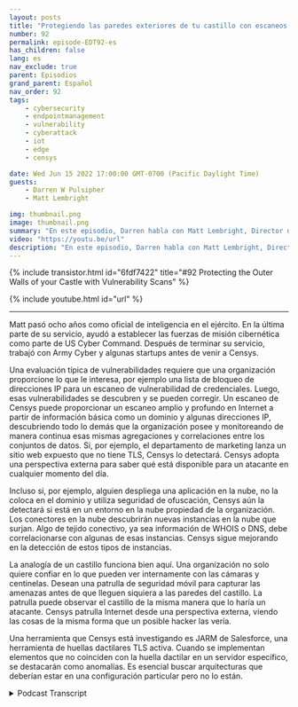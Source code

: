 ```yaml
---
layout: posts
title: "Protegiendo las paredes exteriores de tu castillo con escaneos de vulnerabilidad."
number: 92
permalink: episode-EDT92-es
has_children: false
lang: es
nav_exclude: true
parent: Episodios
grand_parent: Español
nav_order: 92
tags:
    - cybersecurity
    - endpointmanagement
    - vulnerability
    - cyberattack
    - iot
    - edge
    - censys

date: Wed Jun 15 2022 17:00:00 GMT-0700 (Pacific Daylight Time)
guests:
    - Darren W Pulsipher
    - Matt Lembright

img: thumbnail.png
image: thumbnail.png
summary: "En este episodio, Darren habla con Matt Lembright, Director de Aplicaciones Federales, Censys, sobre cómo Censys evalúa la superficie de ataque de los dispositivos conectados a Internet, permitiendo a las organizaciones eliminar vulnerabilidades."
video: "https://youtu.be/url"
description: "En este episodio, Darren habla con Matt Lembright, Director de Aplicaciones Federales, Censys, sobre cómo Censys evalúa la superficie de ataque de los dispositivos conectados a Internet, permitiendo a las organizaciones eliminar vulnerabilidades."
---
```


<div>
{% include transistor.html id="6fdf7422" title="#92 Protecting the Outer Walls of your Castle with Vulnerability Scans" %}

{% include youtube.html id="url" %}
</div>

---

Matt pasó ocho años como oficial de inteligencia en el ejército. En la última parte de su servicio, ayudó a establecer las fuerzas de misión cibernética como parte de US Cyber Command. Después de terminar su servicio, trabajó con Army Cyber y algunas startups antes de venir a Censys.

Una evaluación típica de vulnerabilidades requiere que una organización proporcione lo que le interesa, por ejemplo una lista de bloqueo de direcciones IP para un escaneo de vulnerabilidad de credenciales. Luego, esas vulnerabilidades se descubren y se pueden corregir. Un escaneo de Censys puede proporcionar un escaneo amplio y profundo en Internet a partir de información básica como un dominio y algunas direcciones IP, descubriendo todo lo demás que la organización posee y monitoreando de manera continua esas mismas agregaciones y correlaciones entre los conjuntos de datos. Si, por ejemplo, el departamento de marketing lanza un sitio web expuesto que no tiene TLS, Censys lo detectará. Censys adopta una perspectiva externa para saber qué está disponible para un atacante en cualquier momento del día.

Incluso si, por ejemplo, alguien despliega una aplicación en la nube, no la coloca en el dominio y utiliza seguridad de ofuscación, Censys aún la detectará si está en un entorno en la nube propiedad de la organización. Los conectores en la nube descubrirán nuevas instancias en la nube que surjan. Algo de tejido conectivo, ya sea información de WHOIS o DNS, debe correlacionarse con algunas de esas instancias. Censys sigue mejorando en la detección de estos tipos de instancias.

La analogía de un castillo funciona bien aquí. Una organización no solo quiere confiar en lo que pueden ver internamente con las cámaras y centinelas. Desean una patrulla de seguridad móvil para capturar las amenazas antes de que lleguen siquiera a las paredes del castillo. La patrulla puede observar el castillo de la misma manera que lo haría un atacante. Censys patrulla Internet desde una perspectiva externa, viendo las cosas de la misma forma que un posible hacker las vería.

Una herramienta que Censys está investigando es JARM de Salesforce, una herramienta de huellas dactilares TLS activa. Cuando se implementan elementos que no coinciden con la huella dactilar en un servidor específico, se destacarán como anomalías. Es esencial buscar arquitecturas que deberían estar en una configuración particular pero no lo están.



<details>
<summary> Podcast Transcript </summary>

<p></p>

</details>
